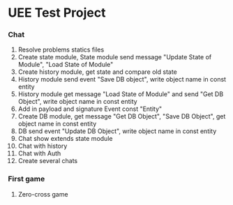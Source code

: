 # UEE Test Project
### Chat
1. Resolve problems statics files
2. Create state module, State module send message "Update State of Module", "Load State of Module"
3. Create history module, get state and compare old state
4. History module send event "Save DB object", write object name in const entity 
5.  History module get message "Load State of Module" and send "Get DB Object", write object name in const entity 
6.  Add in payload and signature Event const "Entity"
7.  Create DB module, get message  "Get DB  Object", "Save DB  Object", get object name in const entity 
8.  DB send event "Update DB Object", write object name in const entity
9.  Chat show extends state module
10. Chat with history
11. Chat with Auth
12. Create several chats

### First game
1. Zero-cross game
